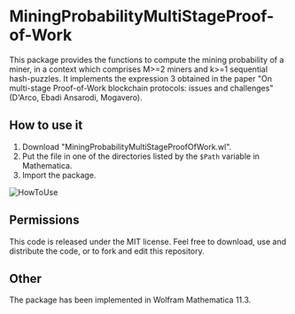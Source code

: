 # MiningProbabilityMultiStageProof-of-Work

This package provides the functions to compute the mining probability of a miner, in a context which comprises M>=2 miners and k>=1 sequential hash-puzzles. 
It implements the expression 3 obtained in the paper "On multi-stage Proof-of-Work blockchain protocols: issues and challenges" (D'Arco, Ebadi Ansarodi, Mogavero).

## How to use it
1. Download  "MiningProbabilityMultiStageProofOfWork.wl".
2. Put the file in one of the directories listed by the ```$Path``` variable in Mathematica.
3. Import the package.

![HowToUse](https://user-images.githubusercontent.com/22324954/79491805-464cc800-801f-11ea-9d57-538358bb8991.PNG)

## Permissions
This code is released under the MIT license. Feel free to download, use and distribute the code, or to fork and edit this repository.

## Other
The package has been implemented in Wolfram Mathematica 11.3.

